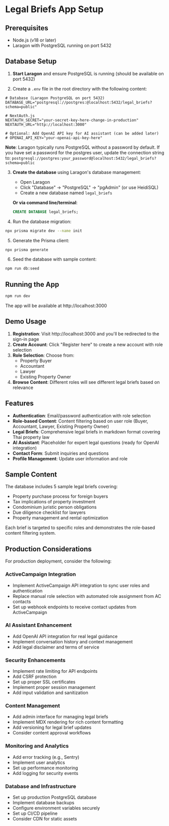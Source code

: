 # Legal Briefs App Setup

## Prerequisites
- Node.js (v18 or later)
- Laragon with PostgreSQL running on port 5432

## Database Setup

1. **Start Laragon** and ensure PostgreSQL is running (should be available on port 5432)

2. Create a `.env` file in the root directory with the following content:

```env
# Database (Laragon PostgreSQL on port 5432)
DATABASE_URL="postgresql://postgres:@localhost:5432/legal_briefs?schema=public"

# NextAuth.js
NEXTAUTH_SECRET="your-secret-key-here-change-in-production"
NEXTAUTH_URL="http://localhost:3000"

# Optional: Add OpenAI API key for AI assistant (can be added later)
# OPENAI_API_KEY="your-openai-api-key-here"
```

**Note**: Laragon typically runs PostgreSQL without a password by default. If you have set a password for the postgres user, update the connection string to: `postgresql://postgres:your_password@localhost:5432/legal_briefs?schema=public`

3. **Create the database** using Laragon's database management:
   - Open Laragon
   - Click "Database" → "PostgreSQL" → "pgAdmin" (or use HeidiSQL)
   - Create a new database named `legal_briefs`

   **Or via command line/terminal**:
   ```sql
   CREATE DATABASE legal_briefs;
   ```

4. Run the database migration:
```bash
npx prisma migrate dev --name init
```

5. Generate the Prisma client:
```bash
npx prisma generate
```

6. Seed the database with sample content:
```bash
npm run db:seed
```

## Running the App

```bash
npm run dev
```

The app will be available at http://localhost:3000

## Demo Usage

1. **Registration**: Visit http://localhost:3000 and you'll be redirected to the sign-in page
2. **Create Account**: Click "Register here" to create a new account with role selection
3. **Role Selection**: Choose from:
   - Property Buyer
   - Accountant  
   - Lawyer
   - Existing Property Owner
4. **Browse Content**: Different roles will see different legal briefs based on relevance

## Features

- **Authentication**: Email/password authentication with role selection
- **Role-based Content**: Content filtering based on user role (Buyer, Accountant, Lawyer, Existing Property Owner)
- **Legal Briefs**: Comprehensive legal briefs in markdown format covering Thai property law
- **AI Assistant**: Placeholder for expert legal questions (ready for OpenAI integration)
- **Contact Form**: Submit inquiries and questions
- **Profile Management**: Update user information and role

## Sample Content

The database includes 5 sample legal briefs covering:
- Property purchase process for foreign buyers
- Tax implications of property investment
- Condominium juristic person obligations  
- Due diligence checklist for lawyers
- Property management and rental optimization

Each brief is targeted to specific roles and demonstrates the role-based content filtering system.

## Production Considerations

For production deployment, consider the following:

### ActiveCampaign Integration
- Implement ActiveCampaign API integration to sync user roles and authentication
- Replace manual role selection with automated role assignment from AC contacts
- Set up webhook endpoints to receive contact updates from ActiveCampaign

### AI Assistant Enhancement  
- Add OpenAI API integration for real legal guidance
- Implement conversation history and context management
- Add legal disclaimer and terms of service

### Security Enhancements
- Implement rate limiting for API endpoints
- Add CSRF protection
- Set up proper SSL certificates
- Implement proper session management
- Add input validation and sanitization

### Content Management
- Add admin interface for managing legal briefs
- Implement MDX rendering for rich content formatting
- Add versioning for legal brief updates
- Consider content approval workflows

### Monitoring and Analytics
- Add error tracking (e.g., Sentry)
- Implement user analytics
- Set up performance monitoring
- Add logging for security events

### Database and Infrastructure
- Set up production PostgreSQL database
- Implement database backups
- Configure environment variables securely
- Set up CI/CD pipeline
- Consider CDN for static assets 